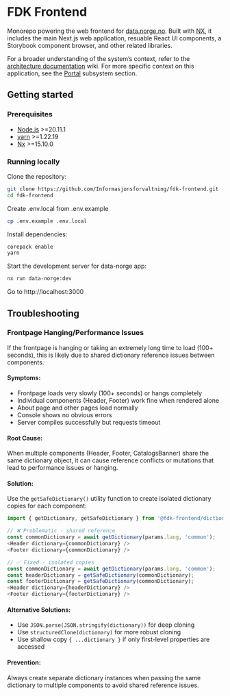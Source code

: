 # FDK Frontend

Monorepo powering the web frontend for [data.norge.no](https://data.norge.no/). Built with [NX](https://nx.dev/), it includes the main Next.js web application, resuable React UI components, a Storybook component browser, and other related libraries.

For a broader understanding of the system’s context, refer to the [architecture documentation](https://github.com/Informasjonsforvaltning/architecture-documentation) wiki. For more specific
context on this application, see the [Portal](https://github.com/Informasjonsforvaltning/architecture-documentation/wiki/Architecture-documentation#portal) subsystem section.

## Getting started

### Prerequisites

- [Node.js](https://nodejs.org/en/download/) >=20.11.1
- [yarn](https://yarnpkg.com/getting-started/install) >=1.22.19
- [Nx](https://nx.dev/getting-started/installation) >=15.10.0

### Running locally

Clone the repository:

```bash
git clone https://github.com/Informasjonsforvaltning/fdk-frontend.git --recurse-submodules
cd fdk-frontend
```

Create .env.local from .env.example

```bash
cp .env.example .env.local
```

Install dependencies:

```bash
corepack enable
yarn
```

Start the development server for data-norge app:

```bash
nx run data-norge:dev
```

Go to http://localhost:3000

## Troubleshooting

### Frontpage Hanging/Performance Issues

If the frontpage is hanging or taking an extremely long time to load (100+ seconds), this is likely due to shared dictionary reference issues between components.

#### Symptoms:

- Frontpage loads very slowly (100+ seconds) or hangs completely
- Individual components (Header, Footer) work fine when rendered alone
- About page and other pages load normally
- Console shows no obvious errors
- Server compiles successfully but requests timeout

#### Root Cause:

When multiple components (Header, Footer, CatalogsBanner) share the same dictionary object, it can cause reference conflicts or mutations that lead to performance issues or hanging.

#### Solution:

Use the `getSafeDictionary()` utility function to create isolated dictionary copies for each component:

```typescript
import { getDictionary, getSafeDictionary } from '@fdk-frontend/dictionaries';

// ❌ Problematic - shared reference
const commonDictionary = await getDictionary(params.lang, 'common');
<Header dictionary={commonDictionary} />
<Footer dictionary={commonDictionary} />

// ✅ Fixed - isolated copies
const commonDictionary = await getDictionary(params.lang, 'common');
const headerDictionary = getSafeDictionary(commonDictionary);
const footerDictionary = getSafeDictionary(commonDictionary);
<Header dictionary={headerDictionary} />
<Footer dictionary={footerDictionary} />
```

#### Alternative Solutions:

- Use `JSON.parse(JSON.stringify(dictionary))` for deep cloning
- Use `structuredClone(dictionary)` for more robust cloning
- Use shallow copy `{ ...dictionary }` if only first-level properties are accessed

#### Prevention:

Always create separate dictionary instances when passing the same dictionary to multiple components to avoid shared reference issues.
